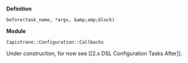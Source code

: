 **Definition**

    before(task_name, *args, &amp;amp;block) 

**Module**

    Capistrano::Configuration::Callbacks 

Under construction, for now see [[2.x DSL Configuration Tasks After]].